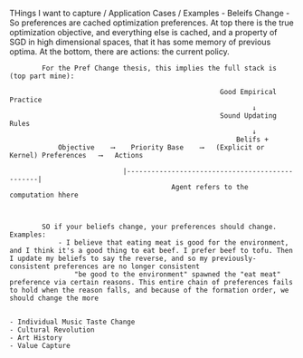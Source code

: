 THings I want to capture / Application Cases / Examples
	- Beleifs Change
		- So preferences are cached optimization preferences. At top there is the true optimization objective, and everything else is cached, and a property of SGD in high dimensional spaces, that it has some memory of previous optima. At the bottom, there are actions: the current policy.

			For the Pref Change thesis, this implies the full stack is (top part mine): 
															
														Good Empirical Practice
																↓
														Sound Updating Rules
																↓
															Belifs + 
				Objective    ⟶    Priority Base    ⟶   (Explicit or Kernel) Preferences   ⟶   Actions
									 
								|------------------------------------------------|
											Agent refers to the computation hhere
											
			
			
			SO if your beliefs change, your preferences should change. Examples:
				- I believe that eating meat is good for the environment, and I think it's a good thing to eat beef. I prefer beef to tofu. Then I update my beliefs to say the reverse, and so my previously-consistent preferences are no longer consistent
					"be good to the environment" spawned the "eat meat" preference via certain reasons. This entire chain of preferences fails to hold when the reason falls, and because of the formation order, we should change the more 
		
		
	- Individual Music Taste Change
	- Cultural Revolution
	- Art History 
	- Value Capture
